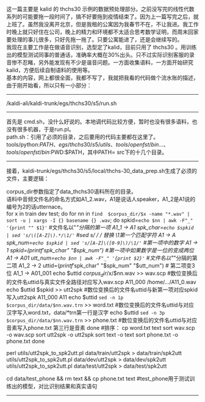  这一篇主要是 kalid 的 thchs30 示例的数据预处理部分。之前没写完的线性代数系列的可能要拖一段时间了，搞不好要拖到疫情结束了。因为上一篇写完之后，就上班了。虽然我没离开北京，但是我租的公寓因为我春节不在，不让我进。我工作时晚上就只好住在公司，晚上的精力和环境都不太适合思考数学证明，而周末回家要处理的事儿很多，只好先拖一拖了。只要公寓能进了，还是会继续写的。    
  我现在主要工作是在做语音识别，选型定了kalid，目前只用了 thchs30 。用训练出的模型测试同事的普通话，准确率大概在30%出头。只不过实际识别客服的录音惨不忍睹，另外能发现有不少是谐音问题。一方面收集语料，一方面开始研究kalid，方便后续自制语料的使用等。    
  基本的内容，网上都很全面，我都不写了，我就把我看的代码做个流水账的描述，由于刚开始看，所以只有一小部分：    

-----

/kaldi-ali/kaldi-trunk/egs/thchs30/s5/run.sh

-----

  首先是 cmd.sh，没什么好说的。本地调代码比较方便，暂时也没有很多语料，也没有很多机器，于是run.pl。    
  path.sh：引用了必须的目录，之后要用的代码主要都在这里了。tools/python:${PATH}、egs/thchs30/s5/utils、tools/openfst/bin...、tools/openfst/bin:$PWD:$PATH，其中PATH= src下的十几个目录。 

-----

  接着，kaldi-trunk/egs/thchs30/s5/local/thchs-30_data_prep.sh生成了必须的文件，主要逻辑：
  
  corpus_dir参数指定了data_thchs30语料所在的目录。     
  语料中音频文件名的命名方式如A1_2.wav，A1是说话人speaker，A1_2是A1说的编号为2的话utternace。     
for x in train dev test; do
    for nn in `find  $corpus_dir/$x -name "*.wav" | sort -u | xargs -I {} basename {} .wav`; do
      spkid=`echo $nn | awk -F"_" '{print "" $1}'` #文件名以"_"分隔的第一项 A1_1 -> A1
      spk_char=`echo $spkid | sed 's/\([A-Z]\).*/\1/'` #sed s/ / / 替换 \1第一个匹配字符 A1 -> A
      spk_num=`echo $spkid | sed 's/[A-Z]\([0-9]\)/\1/'` #第一项中的数字 A1 -> 1
      spkid=$(printf '%s%.2d' "$spk_char" "$spk_num") #第一项中如果数字是一位的变成两位 A1 -> A01
      utt_num=`echo $nn | awk -F"_" '{print $2}'` #文件名以"_"分隔的第二项 A1_2 -> 2
      uttid=$(printf '%s%.2d_%.3d' "$spk_char" "$spk_num" "$utt_num") # 第二项变3位 A1_1 -> A01_001
      echo $uttid $corpus_dir/$x/$nn.wav >> wav.scp #数位变换后的文件名uttid与真实文件全路径对应写入wav.scp  A11_000 /home/.../A11_0.wav
      echo $uttid $spkid >> utt2spk #数位变换后的文件名uttid与新第一项对应spkid写入utt2spk   A11_000 A11
      echo $uttid `sed -n 1p $corpus_dir/data/$nn.wav.trn` >> word.txt #数位变换后的文件名uttid与对应汉字写入word.txt，data/*trn第一行是汉字
      echo $uttid `sed -n 3p $corpus_dir/data/$nn.wav.trn` >> phone.txt #数位变换后的文件名uttid与对应音素写入phone.txt 第三行是音素
    done 
    #排序：
    cp word.txt text
    sort wav.scp -o wav.scp
    sort utt2spk -o utt2spk
    sort text -o text
    sort phone.txt -o phone.txt
done 

perl
utils/utt2spk_to_spk2utt.pl data/train/utt2spk > data/train/spk2utt
utils/utt2spk_to_spk2utt.pl data/dev/utt2spk > data/dev/spk2utt
utils/utt2spk_to_spk2utt.pl data/test/utt2spk > data/test/spk2utt

cd data/test_phone && rm text &&  cp phone.txt text #test_phone用于测试训练出的模型，对比识别结果和真实语句

-----

